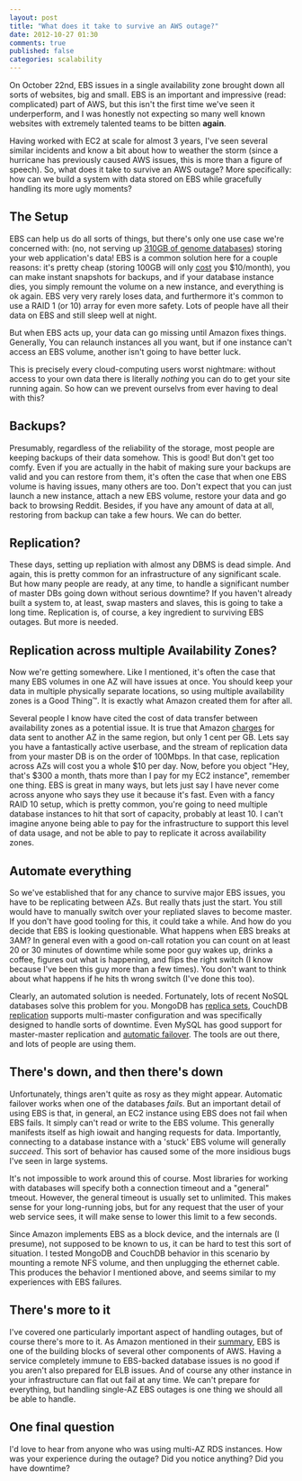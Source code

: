 ```yaml
---
layout: post
title: "What does it take to survive an AWS outage?"
date: 2012-10-27 01:30
comments: true
published: false
categories: scalability
---
```

On October 22nd, EBS issues in a single availability zone brought down all sorts of websites, big and small.
EBS is an important and impressive (read: complicated) part of AWS, but this isn't the first time we've seen it underperform, and I was honestly not expecting so many well known websites with extremely talented teams to be bitten __again__.

Having worked with EC2 at scale for almost 3 years, I've seen several similar incidents and know a bit about how to weather the storm (since a hurricane has previously caused AWS issues, this is more than a figure of speech).
So, what does it take to survive an AWS outage? More specifically: how can we build a system with data stored on EBS while gracefully handling its more ugly moments?


## The Setup

EBS can help us do all sorts of things, but there's only one use case we're concerned with:
(no, not serving up [310GB of genome databases](http://aws.amazon.com/datasets/2315?_encoding=UTF8&jiveRedirect=1)) storing your web application's data!
EBS is a common solution here for a couple reasons: it's pretty cheap (storing 100GB will only [cost](http://aws.amazon.com/ebs/) you $10/month), you can make instant snapshots for backups, and if your database instance dies, you simply remount the volume on a new instance, and everything is ok again.
EBS very very rarely loses data, and furthermore it's common to use a RAID 1 (or 10) array for even more safety.
Lots of people have all their data on EBS and still sleep well at night.

But when EBS acts up, your data can go missing until Amazon fixes things.
Generally, You can relaunch instances all you want, but if one instance can't access an EBS volume, another isn't going to have better luck.

This is precisely every cloud-computing users worst nightmare: without access to your own data there is literally _nothing_ you can do to get your site running again.
So how can we prevent ourselvs from ever having to deal with this?

## Backups?

Presumably, regardless of the reliability of the storage, most people are keeping backups of their data somehow.
This is good! But don't get too comfy.
Even if you are actually in the habit of making sure your backups are valid and you can restore from them, it's often the case that when one EBS volume is having issues, many others are too.
Don't expect that you can just launch a new instance, attach a new EBS volume, restore your data and go back to browsing Reddit.
Besides, if you have any amount of data at all, restoring from backup can take a few hours.
We can do better.

## Replication?

These days, setting up repliation with almost any DBMS is dead simple.
And again, this is pretty common for an infrastructure of any significant scale.
But how many people are ready, at any time, to handle a significant number of master DBs going down without serious downtime? If you haven't already built a system to, at least, swap masters and slaves, this is going to take a long time.
Replication is, of course, a key ingredient to surviving EBS outages.
But more is needed.


## Replication across multiple Availability Zones?

Now we're getting somewhere.
Like I mentioned, it's often the case that many EBS volumes in one AZ will have issues at once.
You should keep your data in multiple physically separate locations, so using multiple availability zones is a Good Thing&trade;.
It is exactly what Amazon created them for after all.

Several people I know have cited the cost of data transfer between availability zones as a potential issue.
It is true that Amazon [charges](http://aws.amazon.com/ec2/pricing/) for data sent to another AZ in the same region, but only 1 cent per GB.
Lets say you have a fantastically active userbase, and the stream of replication data from your master DB is on the order of 100Mbps.
In that case, replication across AZs will cost you a whole $10 per day.
Now, before you object "Hey, that's $300 a month, thats more than I pay for my EC2 instance", remember one thing.
EBS is great in many ways, but lets just say I have never come across anyone who says they use it because it's fast.
Even with a fancy RAID 10 setup, which is pretty common, you're going to need multiple database instances to hit that sort of capacity, probably at least 10.
I can't imagine anyone being able to pay for the infrastructure to support this level of data usage, and not be able to pay to replicate it across availability zones.

## Automate everything

So we've established that for any chance to survive major EBS issues, you have to be replicating between AZs.
But really thats just the start.
You still would have to manually switch over your repliated slaves to become master.
If you don't have good tooling for this, it could take a while.
And how do you decide that EBS is looking questionable.
What happens when EBS breaks at 3AM? In general even with a good on-call rotation you can count on at least 20 or 30 minutes of downtime while some poor guy wakes up, drinks a coffee, figures out what is happening, and flips the right switch (I know because I've been this guy more than a few times).
You don't want to think about what happens if he hits th wrong switch (I've done this too).

Clearly, an automated solution is needed.
Fortunately, lots of recent NoSQL databases solve this problem for you.
MongoDB has [replica sets](http://www.mongodb.org/display/DOCS/Replica+Sets), CouchDB [replication](http://wiki.apache.org/couchdb/How_to_replicate_a_database) supports multi-master configuration and was specifically designed to handle sorts of downtime.
Even MySQL has good support for master-master replication and [automatic failover](http://code.google.com/p/mysql-master-ha/).
The tools are out there, and lots of people are using them.

## There's down, and then there's down

Unfortunately, things aren't quite as rosy as they might appear.
Automatic failover works when one of the databases _fails_.
But an important detail of using EBS is that, in general, an EC2 instance using EBS does not fail when EBS fails.
It simply can't read or write to the EBS volume.
This generally manifests itself as high iowait and hanging requests for data.
Importantly, connecting to a database instance with a 'stuck' EBS volume will generally _succeed_.
This sort of behavior has caused some of the more insidious bugs I've seen in large systems.

It's not impossible to work around this of course.
Most libraries for working with databases will specify both a connection timeout and a "general" tmeout.
However, the general timeout is usually set to unlimited.
This makes sense for your long-running jobs, but for any request that the user of your web service sees, it will make sense to lower this limit to a few seconds.

Since Amazon implements EBS as a block device, and the internals are (I presume), not supposed to be known to us, it can be hard to test this sort of situation.
I tested MongoDB and CouchDB behavior in this scenario by mounting a remote NFS volume, and then unplugging the ethernet cable.
This produces the behavior I mentioned above, and seems similar to my experiences with EBS failures.

## There's more to it

I've covered one particularly important aspect of handling outages, but of course there's more to it.
As Amazon mentioned in their [summary](https://aws.amazon.com/message/680342/), EBS is one of the building blocks of several other components of AWS.
Having a service completely immune to EBS-backed database issues is no good if you aren't also prepared for ELB issues.
And of course any other instance in your infrastructure can flat out fail at any time.
We can't prepare for everything, but handling single-AZ EBS outages is one thing we should all be able to handle.

## One final question

I'd love to hear from anyone who was using multi-AZ RDS instances.
How was your experience during the outage? Did you notice anything? Did you have downtime?
